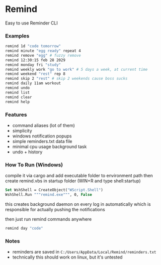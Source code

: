 # Remind
Easy to use Reminder CLI

### Examples
``` bash
remind 1d "code tomorrow"
remind minute "egg ready" repeat 4
remind remove "egg" # fuzzy remove
remind 12:30:15 feb 28 2029
remind monday fri "study"
remind weekly work "go to work" # 5 days a week, at current time
remind weekend "rest" rep 8
remind skip 2 "rest" # skip 2 weekends cause boss sucks
remind daily 11am workout
remind undo
remind list
remind clear
remind help
```

### Features
- command aliases (lot of them)
- simplicity
- windows notification popups
- simple reminders.txt data file
- minimal cpu usage background task
- undo + history

### How To Run (Windows)
compile it via cargo and add executable folder to environment path
then create remind.vbs in startup folder (WIN+R and type shell:startup)
``` vb
Set WshShell = CreateObject("WScript.Shell")
WshShell.Run """remind.exe""", 0, False
```
this creates background daemon on every log in automatically
which is responsible for actually pushing the notifications

then just run remind commands anywhere
``` bash
remind day "code"
```

### Notes
- reminders are saved in `C:/Users/AppData/Local/Remind/reminders.txt`
- technically this should work on linux, but it's untested
